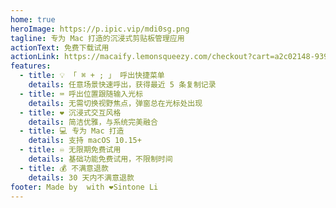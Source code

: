```yaml
---
home: true
heroImage: https://p.ipic.vip/mdi0sg.png
tagline: 专为 Mac 打造的沉浸式剪贴板管理应用
actionText: 免费下载试用
actionLink: https://macaify.lemonsqueezy.com/checkout?cart=a2c02148-939d-4650-bb02-8608dbc83ac5
features:
  - title: 💡 「 ⌘ + ; 」 呼出快捷菜单
    details: 任意场景快速呼出，获得最近 5 条复制记录
  - title: ⌨️ 呼出位置跟随输入光标
    details: 无需切换视野焦点，弹窗总在光标处出现
  - title: ❤️ 沉浸式交互风格
    details: 简洁优雅，与系统完美融合
  - title: 💻 专为 Mac 打造
    details: 支持 macOS 10.15+
  - title: ♾️ 无限期免费试用
    details: 基础功能免费试用，不限制时间
  - title: 💰 不满意退款
    details: 30 天内不满意退款
footer: Made by  with ❤️Sintone Li
---
```

